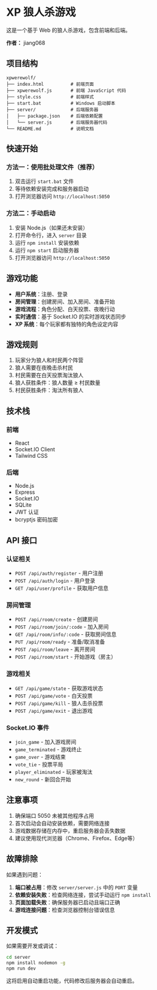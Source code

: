 # XP 狼人杀游戏

这是一个基于 Web 的狼人杀游戏，包含前端和后端。

**作者：** jiang068

## 项目结构

```
xpwerewolf/
├── index.html          # 前端页面
├── xpwerewolf.js       # 前端 JavaScript 代码
├── style.css           # 前端样式
├── start.bat           # Windows 启动脚本
├── server/             # 后端服务器
│   ├── package.json    # 后端依赖配置
│   └── server.js       # 后端服务器代码
└── README.md           # 说明文档
```

## 快速开始

### 方法一：使用批处理文件（推荐）

1. 双击运行 `start.bat` 文件
2. 等待依赖安装完成和服务器启动
3. 打开浏览器访问 `http://localhost:5050`

### 方法二：手动启动

1. 安装 Node.js（如果还未安装）
2. 打开命令行，进入 `server` 目录
3. 运行 `npm install` 安装依赖
4. 运行 `npm start` 启动服务器
5. 打开浏览器访问 `http://localhost:5050`

## 游戏功能

- **用户系统**：注册、登录
- **房间管理**：创建房间、加入房间、准备开始
- **游戏流程**：角色分配、白天投票、夜晚行动
- **实时通信**：基于 Socket.IO 的实时游戏状态同步
- **XP 系统**：每个玩家都有独特的角色设定内容

## 游戏规则

1. 玩家分为狼人和村民两个阵营
2. 狼人需要在夜晚击杀村民
3. 村民需要在白天投票淘汰狼人
4. 狼人获胜条件：狼人数量 ≥ 村民数量
5. 村民获胜条件：淘汰所有狼人

## 技术栈

### 前端
- React
- Socket.IO Client
- Tailwind CSS

### 后端
- Node.js
- Express
- Socket.IO
- SQLite
- JWT 认证
- bcryptjs 密码加密

## API 接口

### 认证相关
- `POST /api/auth/register` - 用户注册
- `POST /api/auth/login` - 用户登录
- `GET /api/user/profile` - 获取用户信息

### 房间管理
- `POST /api/room/create` - 创建房间
- `POST /api/room/join/:code` - 加入房间
- `GET /api/room/info/:code` - 获取房间信息
- `PUT /api/room/ready` - 准备/取消准备
- `POST /api/room/leave` - 离开房间
- `POST /api/room/start` - 开始游戏（房主）

### 游戏相关
- `GET /api/game/state` - 获取游戏状态
- `POST /api/game/vote` - 白天投票
- `POST /api/game/kill` - 狼人击杀投票
- `POST /api/game/exit` - 退出游戏

### Socket.IO 事件
- `join_game` - 加入游戏房间
- `game_terminated` - 游戏终止
- `game_over` - 游戏结束
- `vote_tie` - 投票平局
- `player_eliminated` - 玩家被淘汰
- `new_round` - 新回合开始

## 注意事项

1. 确保端口 5050 未被其他程序占用
2. 首次启动会自动安装依赖，需要网络连接
3. 游戏数据存储在内存中，重启服务器会丢失数据
4. 建议使用现代浏览器（Chrome、Firefox、Edge等）

## 故障排除

如果遇到问题：

1. **端口被占用**：修改 `server/server.js` 中的 `PORT` 变量
2. **依赖安装失败**：检查网络连接，尝试手动运行 `npm install`
3. **页面加载失败**：确保服务器已启动且端口正确
4. **游戏连接问题**：检查浏览器控制台错误信息

## 开发模式

如果需要开发或调试：

```bash
cd server
npm install nodemon -g
npm run dev
```

这将启用自动重启功能，代码修改后服务器会自动重启。
